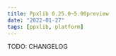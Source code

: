 ```yaml
---
title: Ppxlib 0.25.0~5.00preview
date: "2022-01-27"
tags: [ppxlib, platform]
---
```


TODO: CHANGELOG
